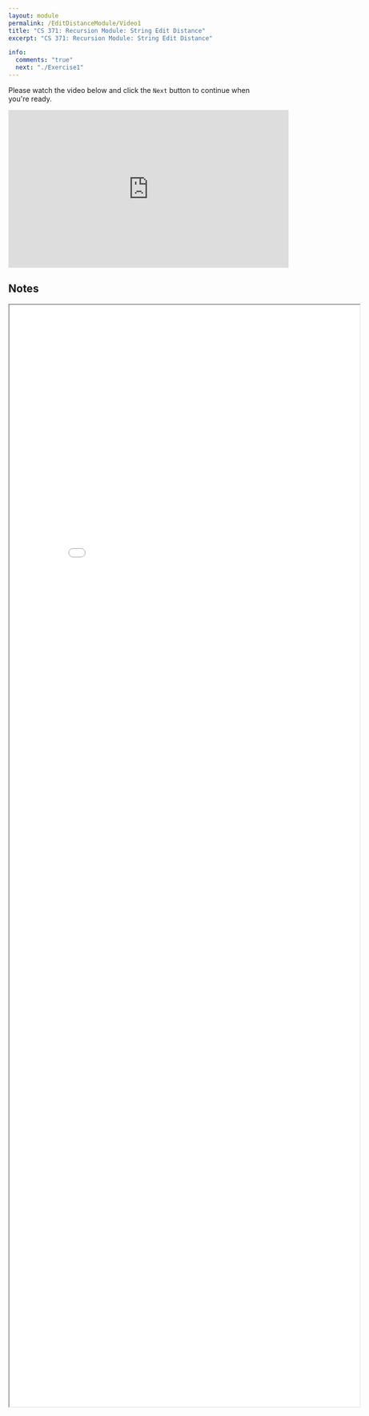 ```yaml
---
layout: module
permalink: /EditDistanceModule/Video1
title: "CS 371: Recursion Module: String Edit Distance"
excerpt: "CS 371: Recursion Module: String Edit Distance"

info:
  comments: "true"
  next: "./Exercise1"
---
```


<p>
Please watch the video below and click the <code>Next</code> button to continue when you're ready.
</p>

<iframe width="560" height="315" src="https://www.youtube.com/embed/fIiIXQXIzM8" frameborder="0" allow="accelerometer; autoplay; clipboard-write; encrypted-media; gyroscope; picture-in-picture" allowfullscreen></iframe>


<h2>Notes</h2>

<iframe src = "../images/Module10/StringEditRecursive.html" width="700" height="2200">